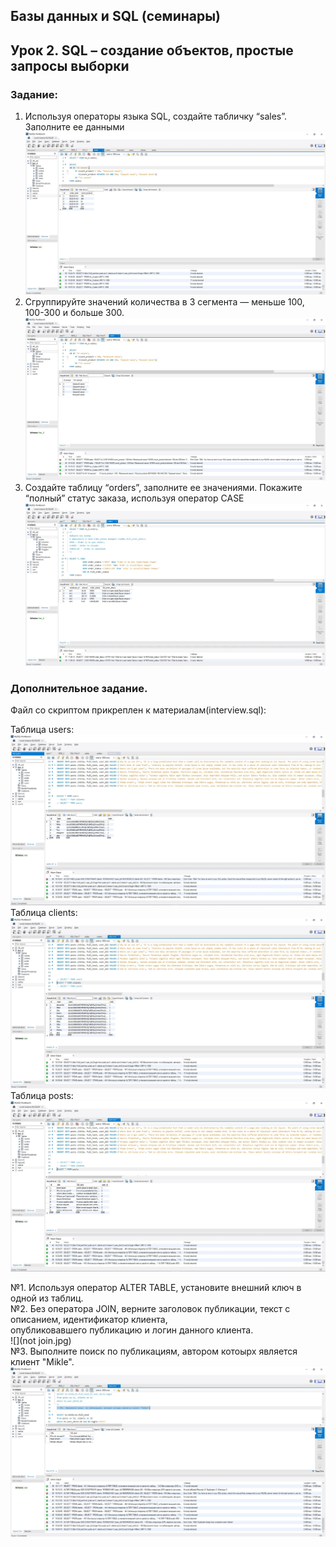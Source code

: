 ## Базы данных и SQL (семинары)
## Урок 2. SQL – создание объектов, простые запросы выборки

### Задание:
   1) Используя операторы языка SQL, создайте табличку “sales”. Заполните ее данными
![](sales.jpg)
   2) Сгруппируйте значений количества в 3 сегмента — меньше 100, 100-300 и больше 300.
![](sales_type.jpg)
   3) Создайте таблицу “orders”, заполните ее значениями. Покажите “полный” статус заказа, используя оператор CASE
![](orders.jpg)

### Дополнительное задание.  
Файл со скриптом прикреплен к материалам(interview.sql):

Таблица users:
![](users.jpg)
Таблица clients:
![](clients.jpg)
Таблица posts:
![](posts.jpg)  
  
№1. Используя оператор ALTER TABLE, установите внешний ключ в одной из таблиц.  
№2. Без оператора JOIN, верните заголовок публикации, текст с описанием, идентификатор клиента,  
опубликовавшего публикацию и логин данного клиента.  
![](not join.jpg)  
№3. Выполните поиск по публикациям, автором котоырх является клиент "Mikle".  
![](Mikle.jpg)

